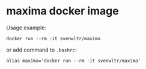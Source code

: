 maxima docker image
===================

Usage example:

    docker run --rm -it svenwltr/maxima

or add command to `.bashrc`:

	alias maxima='docker run --rm -it svenwltr/maxima'


